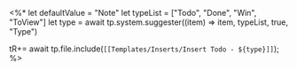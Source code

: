  <%*
let defaultValue = "Note"
let typeList = ["Todo", "Done", "Win", "ToView"]
let type = await tp.system.suggester((item) => item, typeList, true, "Type")

tR+= await tp.file.include(`[[Templates/Inserts/Insert Todo - ${type}]]`);
%>